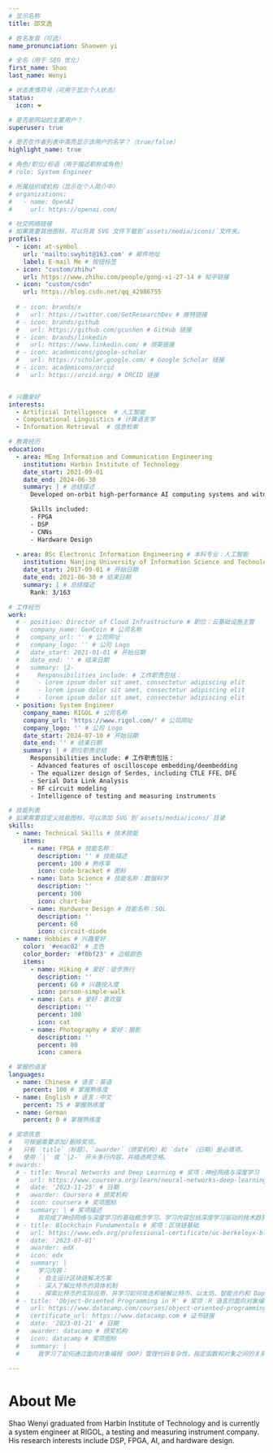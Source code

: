 ```yaml
---
# 显示名称
title: 邵文逸

# 姓名发音（可选）
name_pronunciation: Shaowen yi

# 全名（用于 SEO 优化）
first_name: Shao
last_name: Wenyi

# 状态表情符号（可用于显示个人状态）
status:
  icon: ❤️

# 是否是网站的主要用户？
superuser: true

# 是否在作者列表中高亮显示该用户的名字？（true/false）
highlight_name: true

# 角色/职位/标语（用于描述职称或角色）
# role: System Engineer

# 所属组织或机构（显示在个人简介中）
# organizations:
#   - name: OpenAI
#     url: https://openai.com/

# 社交网络链接
# 如果需要其他图标，可以将其 SVG 文件下载到`assets/media/icons/`文件夹。
profiles:
  - icon: at-symbol
    url: 'mailto:swyhit@163.com' # 邮件地址
    label: E-mail Me # 按钮标签
  - icon: "custom/zhihu"
    url: https://www.zhihu.com/people/gong-xi-27-14 # 知乎链接
  - icon: "custom/csdn"
    url: https://blog.csdn.net/qq_42986755
  
  # - icon: brands/x
  #   url: https://twitter.com/GetResearchDev # 推特链接
  # - icon: brands/github
  #   url: https://github.com/gcushen # GitHub 链接
  # - icon: brands/linkedin
  #   url: https://www.linkedin.com/ # 领英链接
  # - icon: academicons/google-scholar
  #   url: https://scholar.google.com/ # Google Scholar 链接
  # - icon: academicons/orcid
  #   url: https://orcid.org/ # ORCID 链接


# 兴趣爱好
interests:
  - Artificial Intelligence  # 人工智能
  - Computational Linguistics # 计算语言学
  - Information Retrieval  # 信息检索

# 教育经历
education:
  - area: MEng Information and Communication Engineering 
    institution: Harbin Institute of Technology 
    date_start: 2021-09-01 
    date_end: 2024-06-30 
    summary: | # 总结描述
      Developed on-orbit high-performance AI computing systems and witnessed the satellite launch. Supervised by [Prof Yu Peng](https://homepage.hit.edu.cn/pengyu).

      Skills included: 
      - FPGA
      - DSP
      - CNNs
      - Hardware Design 
      
  - area: BSc Electronic Information Engineering # 本科专业：人工智能
    institution: Nanjing University of Information Science and Technology # 所在机构：麻省理工学院
    date_start: 2017-09-01 # 开始日期
    date_end: 2021-06-30 # 结束日期
    summary: | # 总结描述
      Rank: 3/163 

# 工作经历
work:
  # - position: Director of Cloud Infrastructure # 职位：云基础设施主管
  #   company_name: GenCoin # 公司名称
  #   company_url: '' # 公司网址
  #   company_logo: '' # 公司 Logo
  #   date_start: 2021-01-01 # 开始日期
  #   date_end: '' # 结束日期
  #   summary: |2- 
  #     Responsibilities include: # 工作职责包括：
  #     - lorem ipsum dolor sit amet, consectetur adipiscing elit
  #     - lorem ipsum dolor sit amet, consectetur adipiscing elit
  #     - lorem ipsum dolor sit amet, consectetur adipiscing elit
  - position: System Engineer 
    company_name: RIGOL # 公司名称
    company_url: 'https://www.rigol.com/' # 公司网址
    company_logo: '' # 公司 Logo
    date_start: 2024-07-10 # 开始日期
    date_end: '' # 结束日期
    summary: | # 职位职责总结
      Responsibilities include: # 工作职责包括：
      - Advanced features of oscilloscope embedding/deembedding
      - The equalizer design of Serdes, including CTLE FFE、DFE
      - Serial Data Link Analysis
      - RF circuit modeling
      - Intelligence of testing and measuring instruments

# 技能列表
# 如果需要自定义技能图标，可以添加 SVG 到`assets/media/icons/`目录
skills:
  - name: Technical Skills # 技术技能
    items:
      - name: FPGA # 技能名称：
        description: '' # 技能描述
        percent: 100 # 熟练率
        icon: code-bracket # 图标
      - name: Data Science # 技能名称：数据科学
        description: '' 
        percent: 100
        icon: chart-bar
      - name: Hardware Design # 技能名称：SQL
        description: '' 
        percent: 60
        icon: circuit-diode
  - name: Hobbies # 兴趣爱好
    color: '#eeac02' # 主色
    color_border: '#f0bf23' # 边框颜色
    items:
      - name: Hiking # 爱好：徒步旅行
        description: '' 
        percent: 60 # 兴趣投入度
        icon: person-simple-walk
      - name: Cats # 爱好：喜欢猫
        description: '' 
        percent: 100 
        icon: cat
      - name: Photography # 爱好：摄影
        description: ''
        percent: 80
        icon: camera

# 掌握的语言
languages:
  - name: Chinese # 语言：英语
    percent: 100 # 掌握熟练度
  - name: English # 语言：中文
    percent: 75 # 掌握熟练度
  - name: German
    percent: 0 # 掌握熟练度

# 奖项信息
#   可根据需要添加/删除奖项。
#   只有 `title`（标题）、`awarder`（颁奖机构）和 `date`（日期）是必填项。
#   使用 `|` 或 `|2-` 开头多行内容，并缩进两空格。
# awards:
  # - title: Neural Networks and Deep Learning # 奖项：神经网络与深度学习
  #   url: https://www.coursera.org/learn/neural-networks-deep-learning # 奖项链接
  #   date: '2023-11-25' # 日期
  #   awarder: Coursera # 颁奖机构
  #   icon: coursera # 奖项图标
  #   summary: | # 奖项描述
  #     我完成了神经网络与深度学习的基础概念学习。学习内容包括深度学习驱动的技术趋势；构建、训练和应用全连接深度神经网络；高效实现（矢量化）神经网络；识别神经网络架构的关键参数；并将深度学习技术应用到实际项目中。
  # - title: Blockchain Fundamentals # 奖项：区块链基础
  #   url: https://www.edx.org/professional-certificate/uc-berkeleyx-blockchain-fundamentals
  #   date: '2023-07-01'
  #   awarder: edX
  #   icon: edx
  #   summary: | 
  #     学习内容：
  #     - 自主设计区块链解决方案
  #     - 深入了解比特币的具体机制
  #     - 探索比特币的实际应用，并学习如何攻击和破解比特币、以太坊、智能合约和 Dapps，以及比特币工作量证明算法的替代方案。
  # - title: 'Object-Oriented Programming in R' # 奖项：R 语言的面向对象编程
  #   url: https://www.datacamp.com/courses/object-oriented-programming-with-s3-and-r6-in-r
  #   certificate_url: https://www.datacamp.com # 证书链接
  #   date: '2023-01-21' # 日期
  #   awarder: datacamp # 颁奖机构
  #   icon: datacamp # 奖项图标
  #   summary: | 
  #     我学习了如何通过面向对象编程（OOP）管理代码复杂性，指定函数和对象之间的关系，并使用 S3 和R6 系统。 S3 适用于日常 R编程，可优化函数编写。而 R6 特别适用于行业数据分析、调用 Web API 和构建 GUI 。

---
```


# About Me

Shao Wenyi graduated from Harbin Institute of Technology and is currently a system engineer at RIGOL, a testing and measuring instrument company. His research interests include DSP, FPGA, AI, and hardware design.